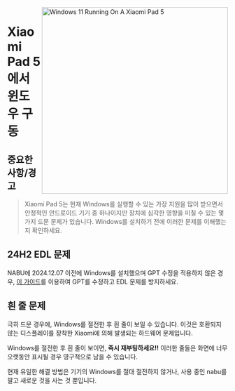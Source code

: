 <img align="right" src="https://raw.githubusercontent.com/erdilS/Port-Windows-11-Xiaomi-Pad-5/main/nabu.png" width="425" alt="Windows 11 Running On A Xiaomi Pad 5">

# Xiaomi Pad 5 에서 윈도우 구동

## 중요한 사항/경고
> Xiaomi Pad 5는 현재 Windows를 실행할 수 있는 가장 지원을 많이 받으면서 안정적인 안드로이드 기기 중 하나이지만 장치에 심각한 영향을 미칠 수 있는 몇 가지 드문 문제가 있습니다. Windows를 설치하기 전에 이러한 문제를 이해했는지 확인하세요.

## 24H2 EDL 문제
NABU에 2024.12.07 이전에 Windows를 설치했으며 GPT 수정을 적용하지 않은 경우, [이 가이드](fix-gpt-ko.md)를 이용하여 GPT를 수정하고 EDL 문제를 방지하세요.

## 흰 줄 문제
극히 드문 경우에, Windows를 절전한 후 흰 줄이 보일 수 있습니다. 이것은 호환되지 않는 디스플레이를 장착한 Xiaomi에 의해 발생되는 하드웨어 문제입니다.

Windows를 절전한 후 흰 줄이 보이면, **즉시 재부팅하세요!!** 이러한 줄들은 화면에 너무 오랫동안 표시될 경우 영구적으로 남을 수 있습니다.

현재 유일한 해결 방법은 기기의 Windows를 절대 절전하지 않거나, 사용 중인 nabu를 팔고 새로운 것을 사는 것 뿐입니다.
